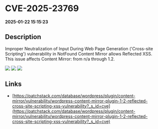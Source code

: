 # CVE-2025-23769

**2025-01-22 15:15:23**

## Description
Improper Neutralization of Input During Web Page Generation ('Cross-site Scripting') vulnerability in NotFound Content Mirror allows Reflected XSS. This issue affects Content Mirror: from n/a through 1.2.

![](https://img.shields.io/static/v1?label=Score&message=7.1&color=red)
![](https://img.shields.io/static/v1?label=Severity&message=HIGH&color=red)
![](https://img.shields.io/static/v1?label=CWE&message=XSS&color=green)

## Links
- [https://patchstack.com/database/wordpress/plugin/content-mirror/vulnerability/wordpress-content-mirror-plugin-1-2-reflected-cross-site-scripting-xss-vulnerability?_s_id=cve](https://patchstack.com/database/wordpress/plugin/content-mirror/vulnerability/wordpress-content-mirror-plugin-1-2-reflected-cross-site-scripting-xss-vulnerability?_s_id=cve)
